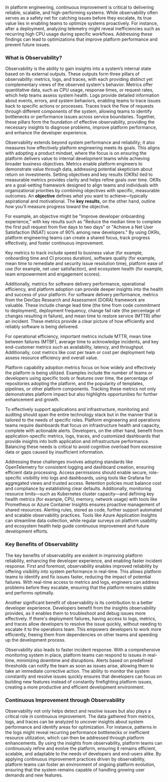 In platform engineering, continuous improvement is critical to delivering reliable, scalable, and high-performing systems. While observability often serves as a safety net for catching issues before they escalate, its true value lies in enabling teams to optimize systems proactively. For instance, after a deployment, analyzing telemetry might reveal inefficiencies such as recurring high CPU usage during specific workflows. Addressing these findings can lead to optimizations that improve platform performance and prevent future issues.

### What is Observability?

Observability is the ability to gain insights into a system’s internal state based on its external outputs. These outputs form three pillars of observability: metrics, logs, and traces, with each providing distinct yet complementary views of the observed system's behavior. Metrics offer quantitative data, such as CPU usage, response times, or request rates, which help teams assess system health. Logs provide detailed information about events, errors, and system behaviors, enabling teams to trace issues back to specific actions or processes. Traces track the flow of requests through different components of the system, allowing teams to identify bottlenecks or performance issues across service boundaries. Together, these pillars form the foundation of effective observability, providing the necessary insights to diagnose problems, improve platform performance, and enhance the developer experience.

Observability extends beyond system performance and reliability; it also measures how effectively platform engineering meets its goals. This aligns with adopting a product mindset, where the focus is on ensuring the platform delivers value to internal development teams while achieving broader business objectives. Metrics enable platform engineers to demonstrate value through data, addressing potential skepticism about return on investments. Setting objectives and key results (OKRs) tied to measurable metrics provides clarity and helps refine goals over time. OKRs are a goal-setting framework designed to align teams and individuals with organizational priorities by combining objectives with specific, measurable outcomes. An **objective** defines *what* you want to achieve—typically aspirational and motivational. The **key results**, on the other hand, outline *how* you'll measure progress toward the objective.

For example, an objective might be "Improve developer onboarding experience," with key results such as "Reduce the median time to complete the first pull request from five days to two days" or "Achieve a Net User Satisfaction (NSAT) score of 90% among new developers." By using OKRs, platform engineering teams can create a shared focus, track progress effectively, and foster continuous improvement.

Key metrics to track include speed to business value (for example, onboarding time and CI process duration), software quality (for example, mean time to remediate and security issue resolution time), platform ease of use (for example, net user satisfaction), and ecosystem health (for example, team empowerment and engagement scores).

Additionally, metrics for software delivery performance, operational efficiency, and platform adoption can provide deeper insights into the health and success of your platform. For software delivery performance, metrics from the DevOps Research and Assessment (DORA) framework are valuable. These include change lead time (the time from code commitment to deployment), deployment frequency, change fail rate (the percentage of changes resulting in failure), and mean time to restore service (MTTR) after an incident. These metrics provide a clear picture of how efficiently and reliably software is being delivered.

For operational efficiency, important metrics include MTTR, mean time between failures (MTBF), average time to acknowledge incidents, and key end-customer metrics such as availability, latency, and throughput. Additionally, cost metrics like cost per team or cost per deployment help assess resource efficiency and overall value.

Platform capability adoption metrics focus on how widely and effectively the platform is being utilized. Examples include the number of teams or developers using specific tools or features over time, the percentage of repositories adopting the platform, and the popularity of templates, pipelines, or other platform components. Tracking these metrics not only demonstrates platform impact but also highlights opportunities for further enhancement and growth.

To effectively support applications and infrastructure, monitoring and auditing should span the entire technology stack but in the manner that is tailored to the needs of specific roles. Platform engineering and operations teams require dashboards that focus on infrastructure health and capacity, complete with actionable alerts. Developers, on the other hand, benefit from application-specific metrics, logs, traces, and customized dashboards that provide insights into both application and infrastructure performance. Balancing these needs is critical to avoid cognitive overload from excessive data or gaps caused by insufficient information.

Addressing these challenges involves adopting standards like OpenTelemetry for consistent logging and dashboard creation, ensuring efficient data processing. Access permissions should enable secure, role-specific visibility into logs and dashboards, using tools like Grafana for aggregated views and trusted access. Retention policies must balance cost and compliance by establishing clear defaults. Additionally, monitoring resource limits—such as Kubernetes cluster capacity—and defining key health metrics (for example, CPU, memory, network usage) with tools like Prometheus or Azure Container Insights ensures proactive management of shared resources. Alerting rules, stored as code, further support automated and scalable observability practices. Tools like Azure Application Insights can streamline data collection, while regular surveys on platform usability and ecosystem health help guide continuous improvement and future development efforts.

### Key Benefits of Observability

The key benefits of observability are evident in improving platform reliability, enhancing the developer experience, and enabling faster incident response. First and foremost, observability enables improved reliability by offering visibility into system performance in real-time. This allows platform teams to identify and fix issues faster, reducing the impact of potential failures. With real-time access to metrics and logs, engineers can address problems before they escalate, ensuring that the platform remains stable and performs optimally.

Another significant benefit of observability is its contribution to a better developer experience. Developers benefit from the insights observability provides, as it enables them to troubleshoot and debug issues more effectively. If there's deployment failures, having access to logs, metrics, and traces allow developers to resolve the issue quickly, without needing to escalate it to the operations team. This empowers developers to work more efficiently, freeing them from dependencies on other teams and speeding up the development process.

Observability also leads to faster incident response. With a comprehensive monitoring system in place, platform teams can respond to issues in real-time, minimizing downtime and disruptions. Alerts based on predefined thresholds can notify the team as soon as issues arise, allowing them to take an immediate corrective action. The ability to monitor the system constantly and resolve issues quickly ensures that developers can focus on building new features instead of constantly firefighting platform issues, creating a more productive and efficient development environment.

### Continuous Improvement through Observability

Observability not only helps detect and resolve issues but also plays a critical role in continuous improvement. The data gathered from metrics, logs, and traces can be analyzed to uncover insights about system performance and identify areas for optimization. For instance, patterns in the logs might reveal recurring performance bottlenecks or inefficient resource utilization, which can then be addressed through platform enhancements. By using the insights from observability, platform teams can continuously refine and evolve the platform, ensuring it remains efficient, scalable, and adaptable to the needs of developers and end-users alike. By applying continuous improvement practices driven by observability, platform teams can foster an environment of ongoing platform evolution, ensuring that the system remains capable of handling growing user demands and new features.
